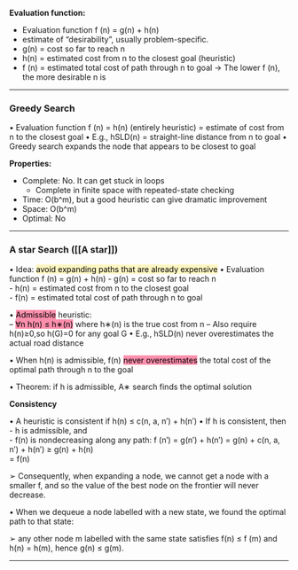 
**Evaluation function:**
- Evaluation function f (n) = g(n) + h(n)  
-  estimate of “desirability”, usually problem-specific.  
- g(n) = cost so far to reach n  
- h(n) = estimated cost from n to the closest goal (heuristic) 
- f (n) = estimated total cost of path through n to goal
-> The lower f (n), the more desirable n is

---

### Greedy Search

• Evaluation function f (n) = h(n) (entirely heuristic) = estimate of cost from n to the closest goal
• E.g., hSLD(n) = straight-line distance from n to goal
• Greedy search expands the node that appears to be closest to goal

**Properties:**
-   Complete: No. It can get stuck in loops
    -   Complete in finite space with repeated-state checking
-   Time: O(b^m), but a good heuristic can give dramatic improvement
-   Space: O(b^m)
-   Optimal: No

---

### A star Search ([[A star]])

• Idea: <mark style="background: #FFF3A3A6;">avoid expanding paths that are already expensive</mark> 
• Evaluation function f (n) = g(n) + h(n)
	-  g(n) = cost so far to reach n  
	-  h(n) = estimated cost from n to the closest goal  
	- f(n) = estimated total cost of path through n to goal

• <mark style="background: #FF5582A6;">Admissible</mark> heuristic:  
	– <mark style="background: #FF5582A6;">∀n h(n) ≤ h∗(n)</mark> where h∗(n) is the true cost from n 
	– Also require h(n)≥0,so h(G)=0 for any goal G
• E.g., hSLD(n) never overestimates the actual road distance

• When h(n) is admissible, f(n) <mark style="background: #FF5582A6;">never overestimates</mark> the total cost of the optimal path through n to the goal

• Theorem: if h is admissible, A∗ search finds the optimal solution


**Consistency**

• A heuristic is consistent if h(n) ≤ c(n, a, n′) + h(n′)
• If h is consistent, then  
	- h is admissible, and  
	- f(n) is nondecreasing along any path: f (n′) = g(n′) + h(n′)
		= g(n) + c(n, a, n′) + h(n′) ≥ g(n) + h(n)  
		= f(n)

➢ Consequently, when expanding a node, we cannot get a node with a smaller f, and so the value of the best node on the frontier will never decrease.

• When we dequeue a node labelled with a new state, we found the optimal path to that state:

➢ any other node m labelled with the same state satisfies f(n) ≤ f (m) and h(n) = h(m), hence g(n) ≤ g(m).





---






